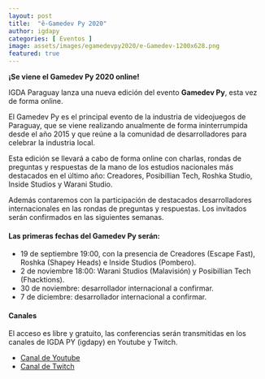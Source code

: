 ```yaml
---
layout: post
title:  "ẽ-Gamedev Py 2020"
author: igdapy
categories: [ Eventos ]
image: assets/images/egamedevpy2020/e-Gamedev-1200x628.png
featured: true
---
```

**¡Se viene el Gamedev Py 2020 online!**

IGDA Paraguay lanza una nueva edición del evento **Gamedev Py**, esta vez de forma online.

El Gamedev Py es el principal evento de la industria de videojuegos de Paraguay, que se viene realizando anualmente de forma ininterrumpida desde el año 2015 y que reúne a la comunidad de desarrolladores para celebrar la industria local.

Esta edición se llevará a cabo de forma online con charlas, rondas de preguntas y respuestas de la mano de los estudios nacionales más destacados en el último año: Creadores, Posibillian Tech, Roshka Studio, Inside Studios y Warani Studio.

Además contaremos con la participación de destacados desarrolladores internacionales en las rondas de preguntas y respuestas. Los invitados serán confirmados en las siguientes semanas.

#### Las primeras fechas del Gamedev Py serán:
- 19 de septiembre 19:00, con la presencia de Creadores (Escape Fast), Roshka (Shapey Heads) e Inside Studios (Pombero).
- 2 de noviembre 18:00: Warani Studios (Malavisión) y Posibillian Tech (Fhacktions).
- 30 de noviembre: desarrollador internacional a confirmar.
- 7 de diciembre: desarrollador internacional a confirmar.

#### Canales
El acceso es libre y gratuito, las conferencias serán transmitidas en los canales de IGDA PY (igdapy) en Youtube y Twitch.
- [Canal de Youtube][youtube]
- [Canal de Twitch][twitch]


[youtube]:https://www.youtube.com/user/igdapy
[twitch]:https://www.twitch.tv/igdapy